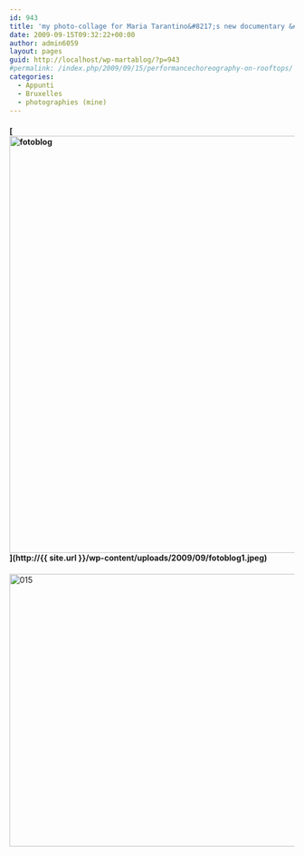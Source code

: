 ```yaml
---
id: 943
title: 'my photo-collage for Maria Tarantino&#8217;s new documentary &#8216;Our City&#8217;'
date: 2009-09-15T09:32:22+00:00
author: admin6059
layout: pages
guid: http://localhost/wp-martablog/?p=943
#permalink: /index.php/2009/09/15/performancechoreography-on-rooftops/
categories:
  - Appunti
  - Bruxelles
  - photographies (mine)
---
```

#### [<img class="aligncenter wp-image-1751 size-full" title="fotoblog" src="http://{{ site.url }}/wp-content/uploads/2009/09/fotoblog1.jpeg" alt="fotoblog" width="1904" height="736" srcset="http://{{ site.url }}/wp-content/uploads/2009/09/fotoblog1.jpeg 1904w, http://{{ site.url }}/wp-content/uploads/2009/09/fotoblog1-300x116.jpeg 300w, http://{{ site.url }}/wp-content/uploads/2009/09/fotoblog1-768x297.jpeg 768w, http://{{ site.url }}/wp-content/uploads/2009/09/fotoblog1-1024x396.jpeg 1024w, http://{{ site.url }}/wp-content/uploads/2009/09/fotoblog1-1200x464.jpeg 1200w" sizes="(max-width: 1904px) 100vw, 1904px" />](http://{{ site.url }}/wp-content/uploads/2009/09/fotoblog1.jpeg)

#### 

<img class="aligncenter wp-image-2241" title="015" src="http://{{ site.url }}/wp-content/uploads/2009/09/015.jpg" width="680" height="481" srcset="http://{{ site.url }}/wp-content/uploads/2009/09/015.jpg 850w, http://{{ site.url }}/wp-content/uploads/2009/09/015-300x212.jpg 300w, http://{{ site.url }}/wp-content/uploads/2009/09/015-768x543.jpg 768w" sizes="(max-width: 680px) 100vw, 680px" />